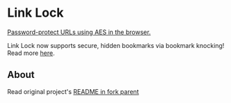 # Link Lock

[Password-protect URLs using AES in the
browser.](https://franco.giordano.ar/link-lock)

Link Lock now supports secure, hidden bookmarks via bookmark knocking! Read
more [here](https://jstrieb.github.io/projects/hidden-bookmarks).



## About

Read original project's [README in fork parent](https://github.com/jstrieb/link-lock)
